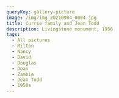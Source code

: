```yaml
---
queryKey: gallery-picture
image: /img/img_20210904_0004.jpg
title: Currie family and Jean Todd
description: Livingstone monument, 1956
tags:
  - All pictures
  - Milton
  - Nancy
  - David
  - Douglas
  - Joan
  - Zambia
  - Jean Todd
  - 1950s
---
```

